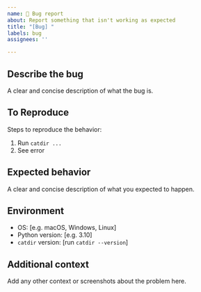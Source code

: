 ```yaml
---
name: 🐛 Bug report
about: Report something that isn't working as expected
title: "[Bug] "
labels: bug
assignees: ''

---
```


## Describe the bug
A clear and concise description of what the bug is.

## To Reproduce
Steps to reproduce the behavior:
1. Run `catdir ...`
2. See error

## Expected behavior
A clear and concise description of what you expected to happen.

## Environment
- OS: [e.g. macOS, Windows, Linux]
- Python version: [e.g. 3.10]
- `catdir` version: [run `catdir --version`]

## Additional context
Add any other context or screenshots about the problem here.